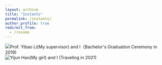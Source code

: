 ```yaml
---
layout: archive
title: "Instants"
permalink: /instants/
author_profile: true
redirect_from:
  - /resume
---
```



![Prof. Yibao Li(My supervisor) and I（Bachelor's Graduation Ceremony in 2019)]([/path/to/img.jpg](http://qingxiaxjtu.com/images/instants1.png) "Prof. Yibao Li(My supervisor) and I（Bachelor's Graduation Ceremony in 2019)")![Yijun Hao(My girl) and I (Traveling in 2021)](http://qingxiaxjtu.com/images/instants2.png "Yijun Hao(My girl) and I (Traveling in 2021)")




